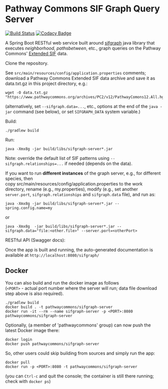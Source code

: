 # Pathway Commons SIF Graph Query Server

[![Build Status](https://travis-ci.org/PathwayCommons/sifgraph-server.svg?branch=master)](https://travis-ci.org/PathwayCommons/sifgraph-server) 
[![Codacy Badge](https://api.codacy.com/project/badge/Grade/edad8a3d679c4d99b608440dc6d397a8)](https://www.codacy.com/app/IgorRodchenkov/sifgraph-server?utm_source=github.com&amp;utm_medium=referral&amp;utm_content=PathwayCommons/sifgraph-server&amp;utm_campaign=Badge_Grade)

A Spring Boot RESTful web service built around [sifgraph](https://github.com/PathwayCommons/sifgraph) 
java library that executes _neighborhood_, _pathsbetween_, etc., graph queries 
on the Pathway Commons' [Extended SIF](http://www.pathwaycommons.org/pc2/formats#sif) data.

Clone the repository.

See `src/main/resources/config/application.properties` comments; 
download a Pathway Commons Extended SIF data archive and save it as data.txt.gz in this project directory, e.g.:

```commandline
wget -O data.txt.gz "https://www.pathwaycommons.org/archives/PC2/v12/PathwayComons12.All.hgnc.txt.gz"
```

(alternatively, set `--sifgraph.data=...`, etc., options at 
the end of the `java -jar` command (see below), or set `SIFGRAPH_DATA` system variable.)

Build:

```commandline
./gradlew build
```

Run:

```commandline
java -Xmx8g -jar build/libs/sifgraph-server*.jar
```

Note: override the default list of SIF patterns using `--sifgraph.relationships=...` if needed (depends on the data).

If you want to run __different instances__ of the graph server, e.g., for different species, then  
copy src/main/resources/config/application.properties to the work directory, 
rename (e.g., my.properties), modify (e.g., set another `server.port`, `sifgraph.relationships` 
and `sifgraph.data` file), and run as:

```commandline
java -Xmx8g -jar build/libs/sifgraph-server*.jar --spring.config.name=my
```

or

```commandline
java -Xmx8g  -jar build/libs/sifgraph-server*.jar --sifgraph.data="file:<other.file>" --server.port=<otherPort>
```


RESTful API (Swagger docs):

Once the app is built and running, 
the auto-generated documentation is available at 
`http://localhost:8080/sifgraph/`


## Docker
You can also build and run the docker image as follows   
(`<PORT>` - actual port number where the server will run; data file download step above is also required). 

```commandline
./gradlew build
docker build . -t pathwaycommons/sifgraph-server 
docker run -it --rm --name sifgraph-server -p <PORT>:8080 pathwaycommons/sifgraph-server 
```

Optionally, (a member of 'pathwaycommons' group) can now push the latest Docker image there:

```commandline
docker login
docker push pathwaycommons/sifgraph-server
```  

So, other users could skip building from sources and simply run the app:
```commandline
docker pull
docker run -p <PORT>:8080 -t pathwaycommons/sifgraph-server
```

(you can `Ctrl-c` and quit the console; the container is still there running; check with `docker ps`)
